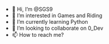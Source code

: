 - 👋 Hi, I’m @SGS9
- 👀 I’m interested in Games and Riding
- 🌱 I’m currently learning Python
- 💞️ I’m looking to collaborate on 0_Dev
- 📫 How to reach me?

<!---
SGS9/SGS9 is a ✨ special ✨ repository because its `README.md` (this file) appears on your GitHub profile.
You can click the Preview link to take a look at your changes.
--->
